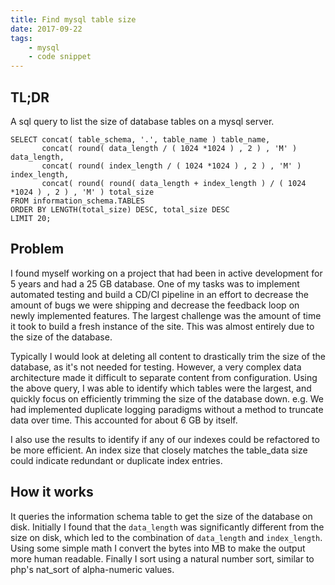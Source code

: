 ```yaml
---
title: Find mysql table size
date: 2017-09-22
tags:
    - mysql
    - code snippet
---
```


## TL;DR
A sql query to list the size of database tables on a mysql server.

```mysql
SELECT concat( table_schema, '.', table_name ) table_name,
       concat( round( data_length / ( 1024 *1024 ) , 2 ) , 'M' ) data_length,
       concat( round( index_length / ( 1024 *1024 ) , 2 ) , 'M' ) index_length,
       concat( round( round( data_length + index_length ) / ( 1024 *1024 ) , 2 ) , 'M' ) total_size
FROM information_schema.TABLES
ORDER BY LENGTH(total_size) DESC, total_size DESC
LIMIT 20;
```

## Problem
I found myself working on a project that had been in active development for 5 years and had a 25 GB database. One of my tasks was to implement automated testing and build a CD/CI pipeline in an effort to decrease the amount of bugs we were shipping and decrease the feedback loop on newly implemented features. The largest challenge was the amount of time it took to build a fresh instance of the site. This was almost entirely due to the size of the database.

Typically I would look at deleting all content to drastically trim the size of the database, as it's not needed for testing. However, a very complex data architecture made it difficult to separate content from configuration. Using the above query, I was able to identify which tables were the largest, and quickly focus on efficiently trimming the size of the database down. e.g. We had implemented duplicate logging paradigms without a method to truncate data over time. This accounted for about 6 GB by itself.

I also use the results to identify if any of our indexes could be refactored to be more efficient. An index size that closely matches the table_data size could indicate redundant or duplicate index entries.

## How it works
It queries the information schema table to get the size of the database on disk. Initially I found that the `data_length` was significantly different from the size on disk, which led to the combination of `data_length` and `index_length`. Using some simple math I convert the bytes into MB to make the output more human readable. Finally I sort using a natural number sort, similar to php's nat_sort of alpha-numeric values.